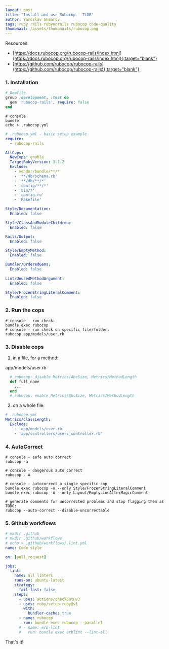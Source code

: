 ```yaml
---
layout: post
title: "Install and use Rubocop - TLDR"
author: Yaroslav Shmarov
tags: ruby rails rubyonrails rubocop code-quality
thumbnail: /assets/thumbnails/rubocop.png
---
```


Resources:
* [https://docs.rubocop.org/rubocop-rails/index.html](https://docs.rubocop.org/rubocop-rails/index.html){:target="blank"}
* [https://github.com/rubocop/rubocop-rails](https://github.com/rubocop/rubocop-rails){:target="blank"}

### 1. Installation

```ruby
# Gemfile
group :development, :test do
  gem 'rubocop-rails', require: false
end
```

```shell
# console
bundle
echo > .rubocop.yml
```

```yml
# .rubocop.yml - basic setup example
require: 
  - rubocop-rails

AllCops:
  NewCops: enable
  TargetRubyVersion: 3.1.2
  Exclude:
    - vendor/bundle/**/*
    - '**/db/schema.rb'
    - '**/db/**/*'
    - 'config/**/*'
    - 'bin/*'
    - 'config.ru'
    - 'Rakefile'

Style/Documentation:
  Enabled: false

Style/ClassAndModuleChildren:
  Enabled: false

Rails/Output:
  Enabled: false

Style/EmptyMethod:
  Enabled: false

Bundler/OrderedGems:
  Enabled: false
  
Lint/UnusedMethodArgument:
  Enabled: false

Style/FrozenStringLiteralComment:
  Enabled: false
```

### 2. Run the cops

```shell
# console - run check:
bundle exec rubocop
# console - run check on specific file/folder:
rubocop app/models/user.rb
```

### 3. Disable cops

1. in a file, for a method:

app/models/user.rb

```ruby
  # rubocop: disable Metrics/AbcSize, Metrics/MethodLength
  def full_name
    ...
  end
  # rubocop: enable Metrics/AbcSize, Metrics/MethodLength
```  

2. on a whole file:

```yml
# .rubocop.yml
Metrics/ClassLength:
  Exclude:
    - 'app/models/user.rb'
    - 'app/controllers/users_controller.rb'
```

### 4. AutoCorrect

```shell
# console - safe auto correct
rubocop -a

# console - dangerous auto correct
rubocop - A

# console - autocorrect a single specific cop
bundle exec rubocop -a --only Style/FrozenStringLiteralComment
bundle exec rubocop -A --only Layout/EmptyLineAfterMagicComment

# generate comments for uncorrected problems and stop flagging them as TODO:
rubocop --auto-correct --disable-uncorrectable
```

### 5. Github workflows

```yml
# mkdir .github
# mkdir .github/workflows
# echo > .github/workflows/.lint.yml
name: Code style

on: [pull_request]

jobs:
  lint:
    name: all linters
    runs-on: ubuntu-latest
    strategy:
      fail-fast: false
    steps:
      - uses: actions/checkout@v3
      - uses: ruby/setup-ruby@v1
        with:
          bundler-cache: true
      - name: rubocop
        run: bundle exec rubocop --parallel
      # - name: erb-lint
      #   run: bundle exec erblint --lint-all
```

That's it!
